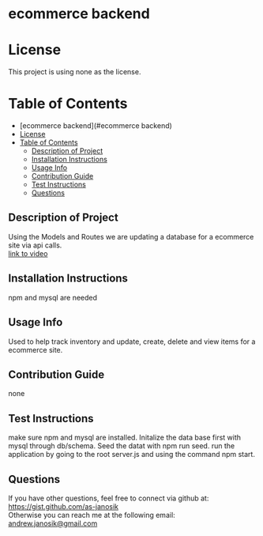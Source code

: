 # ecommerce backend  

  # License  

    

  This project is using none as the license.  

  # Table of Contents

  - [ecommerce backend](#ecommerce backend)
  - [License](#license)
  - [Table of Contents](#table-of-contents)
    - [Description of Project](#description-of-project)
    - [Installation Instructions](#installation-instructions)
    - [Usage Info](#usage-info)
    - [Contribution Guide](#contribution-guide)
    - [Test Instructions](#test-instructions)
    - [Questions](#questions)


  ## Description of Project  
  Using the Models and Routes we are updating a database for a ecommerce site via api calls.  
  [link to video](https://drive.google.com/file/d/19mN5ceIBCvtFykS01QAVc7frI4sY1x0h/view?usp=sharing)

  ## Installation Instructions  
  npm and mysql are needed  

  ## Usage Info  
  Used to help track inventory and update, create, delete and view items for a ecommerce site.   

  ## Contribution Guide  
  none  

  ## Test Instructions  
  make sure npm and mysql are installed. Initalize the data base first with mysql through db/schema.  Seed the datat with npm run seed.  run the application by going to the root server.js and using the command npm start.   

  ## Questions  
  If you have other questions, feel free to connect via github at:
  https://gist.github.com/as-janosik  
  Otherwise you can reach me at the following email:
  andrew.janosik@gmail.com